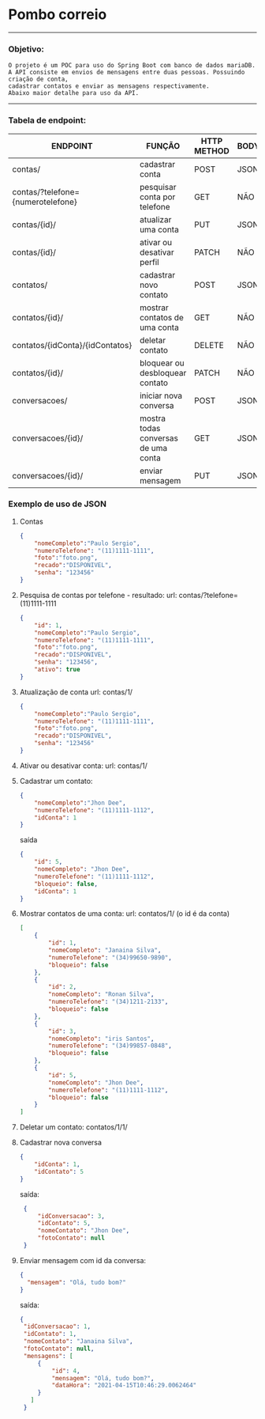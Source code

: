 # Pombo correio

---

### Objetivo:
    
    O projeto é um POC para uso do Spring Boot com banco de dados mariaDB.
    A API consiste em envios de mensagens entre duas pessoas. Possuindo criação de conta,
    cadastrar contatos e enviar as mensagens respectivamente. 
    Abaixo maior detalhe para uso da API.

---

### Tabela de endpoint:

ENDPOINT | FUNÇÃO | HTTP METHOD | BODY 
---------|--------|-------------|-------
contas/ | cadastrar conta | POST | JSON
contas/?telefone={numerotelefone} | pesquisar conta por telefone | GET | NÃO
contas/{id}/ | atualizar uma conta | PUT | JSON
contas/{id}/ | ativar ou desativar perfil | PATCH | NÃO
contatos/ | cadastrar novo contato | POST | JSON
contatos/{id}/ | mostrar contatos de uma conta | GET | NÃO
contatos/{idConta}/{idContatos} | deletar contato | DELETE | NÃO
contatos/{id}/ | bloquear ou desbloquear contato | PATCH | NÃO
conversacoes/ | iniciar nova conversa | POST | JSON
conversacoes/{id}/ | mostra todas conversas de uma conta | GET | JSON
conversacoes/{id}/ | enviar mensagem | PUT | JSON

### Exemplo de uso de JSON

1. Contas
    ~~~json
   {
        "nomeCompleto":"Paulo Sergio",
        "numeroTelefone": "(11)1111-1111",
        "foto":"foto.png",
        "recado":"DISPONIVEL",
        "senha": "123456"
    }
   ~~~
2. Pesquisa de contas por telefone - resultado:
    url: contas/?telefone=(11)1111-1111
   ~~~json
   {
       "id": 1,
       "nomeCompleto":"Paulo Sergio",
       "numeroTelefone": "(11)1111-1111",
       "foto":"foto.png",
       "recado":"DISPONIVEL",
       "senha": "123456",
       "ativo": true
   }
   ~~~   
3. Atualização de conta
    url: contas/1/
   ~~~json
   {
       "nomeCompleto":"Paulo Sergio",
       "numeroTelefone": "(11)1111-1111",
       "foto":"foto.png",
       "recado":"DISPONIVEL",
       "senha": "123456"
   }
   ~~~
4. Ativar ou desativar conta: url: contas/1/

5. Cadastrar um contato:
   
    ~~~json
   {
        "nomeCompleto":"Jhon Dee",
        "numeroTelefone": "(11)1111-1112",
        "idConta": 1
    }
   ~~~ 
   saída
    ~~~json
   {
        "id": 5,
        "nomeCompleto": "Jhon Dee",
        "numeroTelefone": "(11)1111-1112",
        "bloqueio": false,
        "idConta": 1
    }
   ~~~
6. Mostrar contatos de uma conta: url: contatos/1/ (o id é da conta)
    ~~~json
    [
        {
            "id": 1,
            "nomeCompleto": "Janaina Silva",
            "numeroTelefone": "(34)99650-9890",
            "bloqueio": false
        },
        {
            "id": 2,
            "nomeCompleto": "Ronan Silva",
            "numeroTelefone": "(34)1211-2133",
            "bloqueio": false
        },
        {
            "id": 3,
            "nomeCompleto": "iris Santos",
            "numeroTelefone": "(34)99857-0848",
            "bloqueio": false
        },
        {
            "id": 5,
            "nomeCompleto": "Jhon Dee",
            "numeroTelefone": "(11)1111-1112",
            "bloqueio": false
        }
    ]
   ~~~
7. Deletar um contato: contatos/1/1/

8. Cadastrar nova conversa
    ~~~json
   {
        "idConta": 1,
        "idContato": 5
    }
    ~~~
    saída:
   ~~~json
    {
        "idConversacao": 3,
        "idContato": 5,
        "nomeContato": "Jhon Dee",
        "fotoContato": null
    }
   ~~~
9. Enviar mensagem com id da conversa:
    ~~~json
    {
      "mensagem": "Olá, tudo bom?"
    }
    ~~~
    saída:
   ~~~json
   {
    "idConversacao": 1,
    "idContato": 1,
    "nomeContato": "Janaina Silva",
    "fotoContato": null,
    "mensagens": [
        {
            "id": 4,
            "mensagem": "Olá, tudo bom?",
            "dataHora": "2021-04-15T10:46:29.0062464"
        }
      ]
    }
   ~~~